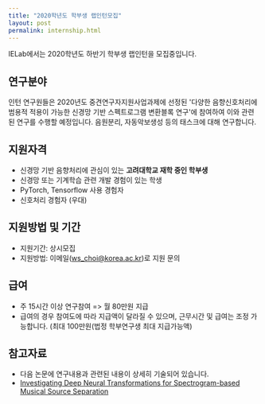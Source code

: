 ```yaml
---
title: "2020학년도 학부생 랩인턴모집"
layout: post
permalink: internship.html
---
```


IELab에서는 2020학년도 하반기 학부생 랩인턴을 모집중입니다. 


## 연구분야

인턴 연구원들은 2020년도 중견연구자지원사업과제에 선정된 '다양한 음향신호처리에 범용적 적용이 가능한 신경망 기반 스펙트로그램 변환블록 연구'에 참여하여
이와 관련된 연구를 수행할 예정입니다. 음원분리, 자동악보생성 등의 태스크에 대해 연구합니다. 


## 지원자격

- 신경망 기반 음향처리에 관심이 있는 **고려대학교 재학 중인 학부생**
- 신경망 또는 기계학습 관련 개발 경험이 있는 학생 
- PyTorch, Tensorflow 사용 경험자
- 신호처리 경험자 (우대)


## 지원방법 및 기간 

- 지원기간: 상시모집
- 지원방법: 이메일(ws_choi@korea.ac.kr)로 지원 문의

## 급여

- 주 15시간 이상 연구참여 => 월 80만원 지급
- 급여의 경우 참여도에 따라 지급액이 달라질 수 있으며, 근무시간 및 급여는 조정 가능합니다. (최대 100만원(법정 학부연구생 최대 지급가능액)

## 참고자료

- 다음 논문에 연구내용과 관련된 내용이  상세히 기술되어 있습니다. 
- [Investigating Deep Neural Transformations for Spectrogram-based Musical Source Separation](http://intelligence.korea.ac.kr/news/2019/12/24/choi.html)
